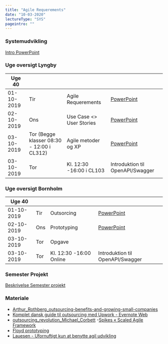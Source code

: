 ```yaml
---
title: "Agile Requerements"
date: "10-03-2020"
lectureType: "SYS"
pageintro: ""
---
```

         
### Systemudvikling
[Intro PowerPoint](https://www.dropbox.com/s/niejfe1otk896iu/Intro_SYS%202019e.pptx?dl=0)

### Uge oversigt Lyngby

|Uge 40       |     |                          |  |
|-------------|-----|--------------------------|--|
| 01-10-2019  | Tir | Agile Requerements       | [PowerPoint](https://www.dropbox.com/s/rl2hs709ek3nswn/Agile%20software%20requirements.pptx?dl=0)|
| 02-10-2019  | Ons | Use Case <> User Stories | [PowerPoint](https://www.dropbox.com/s/uhtp7nxyoi9e5l8/UP%20%26%20Use%20Cases.pptx?dl=0)|
| 03-10-2019  | Tor (Begge klasser 08:30 - 12:00 i CL312) | Agile metoder og XP      |[PowerPoint](https://www.dropbox.com/s/1hnw6rvlw7anmkc/XP%20%26%20SCRUM.pptx?dl=0)|
| 03-10-2019  | Tor | Kl. 12:30 -16:00 i CL103      | Introduktion til OpenAPI/Swagger|

### Uge oversigt Bornholm

|Uge 40       |     |                          |  |
|-------------|-----|--------------------------|--|
| 01-10-2019  | Tir | Outsorcing       | [PowerPoint](https://www.dropbox.com/s/9w0lx8akn0rft18/Outsourcing2019.pptx?dl=0)|
| 02-10-2019  | Ons | Prototyping | [PowerPoint](https://www.dropbox.com/s/kwc1bxdq5cq8qf5/Prototyping%20and%20Spikes.pptx?dl=0)|
| 03-10-2019  | Tor | Opgave      ||
| 03-10-2019  | Tor | Kl. 12:30 -16:00 Online      | Introduktion til OpenAPI/Swagger|

### Semester Projekt
[Beskrivelse Semester projekt](https://www.dropbox.com/s/9vqh8uc7eg2b18q/Semester%20projekt%202019%20efter%C3%A5r.pdf?dl=0)

### Materiale

- [Arthur_Rothberg_outsourcing-benefits-and-growing-small-companies](https://www.dropbox.com/s/a68qgp9ric7b300/Arthur_Rothberg_outsourcing-benefits-and-growing-small-companies.pdf?dl=0)
- [Komplet dansk guide til outsourcing med Upwork - Evernote Web](https://www.dropbox.com/s/yenldkbxi8a8uq1/Komplet%20dansk%20guide%20til%20outsourcing%20med%20Upwork%20-%20Evernote%20Web.pdf?dl=0)
- [outsourcing_revolution_Michael_Corbett](https://www.dropbox.com/s/96wwv3e7v44xclu/outsourcing_revolution_Michael_Corbett.pdf?dl=0)
-[Spikes « Scaled Agile Framework](https://www.dropbox.com/s/3rpkblfpk0gw0ys/Spikes%20%C2%AB%20Scaled%20Agile%20Framework.pdf?dl=0)
- [Floyd prototyping](https://www.dropbox.com/s/r6dk7gos864lmnk/Floyd%20prototyping.pdf?dl=0)
- [Lauesen - Ufornuftigt kun at benytte agil udvikling](https://www.dropbox.com/s/ywf2vxl7oqlvi2w/Lauesen%20-%20Ufornuftigt%20kun%20at%20benytte%20agil%20udvikling.pdf?dl=0)

